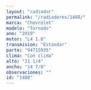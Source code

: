 ```yaml
---
layout: "radiador"
permalink: "/radiadores/1488/"
marca: "Chevrolet"
modelo: "Tornado"
ano: "2019"
motor: "L4 1.8"
transmision: "Estándar"
parte: "94715935"
clima: "Con clima"
alto: "21 1/4"
ancho: "14 7/8"
observaciones: ""
id: "1488"
---
```


